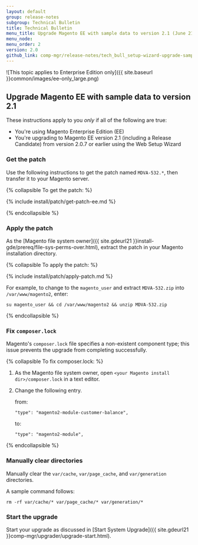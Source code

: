 ```yaml
---
layout: default 
group: release-notes
subgroup: Technical Bulletin
title: Technical Bulletin
menu_title: Upgrade Magento EE with sample data to version 2.1 (June 21, 2016)
menu_node: 
menu_order: 2
version: 2.0
github_link: comp-mgr/release-notes/tech_bull_setup-wizard-upgrade-sample.md
---
```


![This topic applies to Enterprise Edition only]({{ site.baseurl }}common/images/ee-only_large.png)

## Upgrade Magento EE with sample data to version 2.1
These instructions apply to you *only* if all of the following are true:

*	You're using Magento Enterprise Edition (EE)
*	You're upgrading to Magento EE version 2.1 (including a Release Candidate) from version 2.0.7 or earlier using the Web Setup Wizard

### Get the patch
Use the following instructions to get the patch named `MDVA-532.*`, then transfer it to your Magento server.

{% collapsible To get the patch: %}

{% include install/patch/get-patch-ee.md %}

{% endcollapsible %}

### Apply the patch
As the [Magento file system owner]({{ site.gdeurl21 }}install-gde/prereq/file-sys-perms-over.html), extract the patch in your Magento installation directory.

{% collapsible To apply the patch: %}

{% include install/patch/apply-patch.md %}

For example, to change to the `magento_user` and extract `MDVA-532.zip` into `/var/www/magento2`, enter:

	su magento_user && cd /var/www/magento2 && unzip MDVA-532.zip

{% endcollapsible %}

### Fix `composer.lock`
Magento's `composer.lock` file specifies a non-existent component type; this issue prevents the upgrade from completing successfully.

{% collapsible To fix composer.lock: %}

1.	As the Magento file system owner, open `<your Magento install dir>/composer.lock` in a text editor.
2.	Change the following entry.

	from:

		"type": "magento2-module-customer-balance",

	to:

		"type": "magento2-module",

{% endcollapsible %}

### Manually clear directories
Manually clear the `var/cache`, `var/page_cache`, and `var/generation` directories.

A sample command follows:

	rm -rf var/cache/* var/page_cache/* var/generation/*

### Start the upgrade
Start your upgrade as discussed in [Start System Upgrade]({{ site.gdeurl21 }}comp-mgr/upgrader/upgrade-start.html).